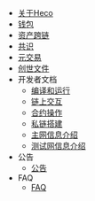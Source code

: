 - [关于Heco](/intro.md)
- [钱包](/wallet.md)
- [资产跨链](/bridge.md)
- [共识](/consensus.md)
- [元交易](/dev/meta_tx.md)
- [创世文件](/genesis.md)
- 开发者文档
    - [编译和运行](/dev/install.md)
    - [链上交互](/dev/sdk.md)
    - [合约操作](/dev/contract.md)
    - [私链搭建](/dev/private_chain.md)
    - [主网信息介绍](/mainnet.md)
    - [测试网信息介绍](/testnet.md)
- 公告
    - [公告](/Announcement.md)
- FAQ
    - [FAQ](/faq.md)

